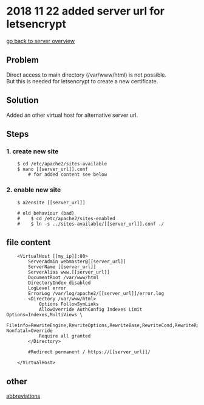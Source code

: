 # 2018 11 22 added server url for letsencrypt

[go back to server overview](../doc/server.md#letsencrypt)


## Problem
Direct access to main directory (/var/www/html) is not possible. \
But this is needed for letsencrypt to create a new certificate.


## Solution
Added an other virtual host for alternative server url.


## Steps

### 1. create new site

~~~~~
    $ cd /etc/apache2/sites-available
    $ nano [[server_url]].conf
        # for added content see below
~~~~~

### 2. enable new site

~~~~~
    $ a2ensite [[server_url]]

    # old behaviour (bad)
    #    $ cd /etc/apache2/sites-enabled
    #    $ ln -s ../sites-available/[[server_url]].conf ./
~~~~~


## file content

~~~~~
    <VirtualHost [[my_ip]]:80>
        ServerAdmin webmaster@[[server_url]]
        ServerName [[server_url]]
        ServerAlias www.[[server_url]]
        DocumentRoot /var/www/html
        DirectoryIndex disabled
        LogLevel error
        ErrorLog /var/log/apache2/[[server_url]]/error.log
        <Directory /var/www/html>
            Options FollowSymLinks
            AllowOverride AuthConfig Indexes Limit Options=Indexes,MultiViews \
                Fileinfo=RewriteEngine,RewriteOptions,RewriteBase,RewriteCond,RewriteRule Nonfatal=Override
            Require all granted
        </Directory>

        #Redirect permanent / https://[[server_url]]/

    </VirtualHost>
~~~~~


## other
[abbreviations](../log/abbreviations.md)
